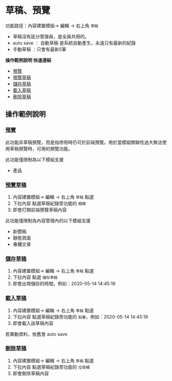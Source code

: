 # 草稿、預覽

功能路徑：內容建置模組-> 編輯 -> 右上角 `草稿`

* 草稿沒有區分管理員，是全員共用的。
* auto save ： 自動草稿 是系統自動產生，永遠只有最新的紀錄
* 手動草稿 ：只會有最新5筆

**操作範例說明 快速連結**

* [預覽](guide/public-preview#預覽)
* [預覽草稿](guide/public-preview#預覽草稿)
* [儲存草稿](guide/public-preview#儲存草稿)
* [載入草稿](guide/public-preview#載入草稿)
* [刪除草稿](guide/public-preview#刪除草稿)


##  操作範例說明

### [預覽](guide/public-preview#預覽])

此功能非草稿預覽，而是指停用時仍可於前端預覽。用於當模組關聯性過大無法使用草稿預覽時，可用的預覽功能。

此功能僅限制為以下模組支援
* 產品

### [預覽草稿](guide/public-preview#預覽草稿)

1. 內容建置模組-> 編輯 -> 右上角 `草稿` 點選
2. 下拉內容 點選草稿紀錄旁功能的 `眼睛`
3. 即會打開前端預覽草稿內容

此功能僅限制為內容管理內的以下模組支援
* 新聞稿
* 靜態頁面
* 專欄文章





### [儲存草稿](guide/public-preview#儲存草稿)

1. 內容建置模組-> 編輯 -> 右上角 `草稿` 點選
2. 下拉內容 點選 `儲存草稿`
3. 即會出現儲存的時間，例如：2020-05-14 14:45:19

### [載入草稿](guide/public-preview#載入草稿)

1. 內容建置模組-> 編輯 -> 右上角 `草稿` 點選
2. 下拉內容 點選草稿紀錄旁功能的 `鉛筆`，例如：2020-05-14 14:45:19
3. 即會載入該草稿內容

若異動資料，依舊會 auto save


### [刪除草稿](guide/public-preview#刪除草稿)

1. 內容建置模組-> 編輯 -> 右上角 `草稿` 點選
2. 下拉內容 點選草稿紀錄旁功能的 `垃圾桶`
3. 即會刪除草稿內容



